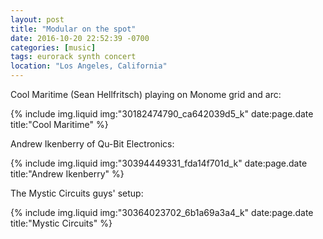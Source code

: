 ```yaml
---
layout: post
title: "Modular on the spot"
date: 2016-10-20 22:52:39 -0700
categories: [music]
tags: eurorack synth concert
location: "Los Angeles, California"
---
```


Cool Maritime (Sean Hellfritsch) playing on Monome grid and arc:

{% include img.liquid img:"30182474790_ca642039d5_k" date:page.date title:"Cool Maritime" %}

Andrew Ikenberry of Qu-Bit Electronics:

{% include img.liquid img:"30394449331_fda14f701d_k" date:page.date title:"Andrew Ikenberry" %}

The Mystic Circuits guys' setup:

{% include img.liquid img:"30364023702_6b1a69a3a4_k" date:page.date title:"Mystic Circuits" %}
